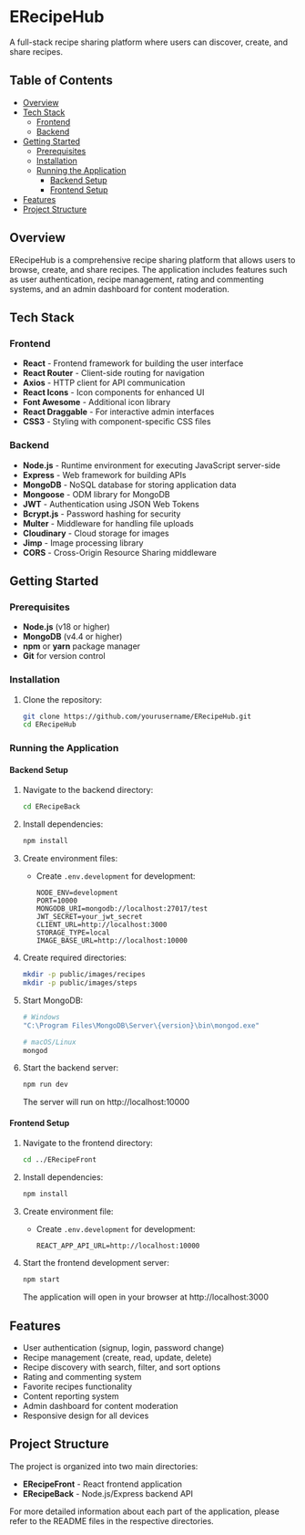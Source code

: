 # ERecipeHub

A full-stack recipe sharing platform where users can discover, create, and share recipes.

## Table of Contents

- [Overview](#overview)
- [Tech Stack](#tech-stack)
  - [Frontend](#frontend)
  - [Backend](#backend)
- [Getting Started](#getting-started)
  - [Prerequisites](#prerequisites)
  - [Installation](#installation)
  - [Running the Application](#running-the-application)
    - [Backend Setup](#backend-setup)
    - [Frontend Setup](#frontend-setup)
- [Features](#features)
- [Project Structure](#project-structure)

## Overview

ERecipeHub is a comprehensive recipe sharing platform that allows users to browse, create, and share recipes. The application includes features such as user authentication, recipe management, rating and commenting systems, and an admin dashboard for content moderation.

## Tech Stack

### Frontend

- **React** - Frontend framework for building the user interface
- **React Router** - Client-side routing for navigation
- **Axios** - HTTP client for API communication
- **React Icons** - Icon components for enhanced UI
- **Font Awesome** - Additional icon library
- **React Draggable** - For interactive admin interfaces
- **CSS3** - Styling with component-specific CSS files

### Backend

- **Node.js** - Runtime environment for executing JavaScript server-side
- **Express** - Web framework for building APIs
- **MongoDB** - NoSQL database for storing application data
- **Mongoose** - ODM library for MongoDB
- **JWT** - Authentication using JSON Web Tokens
- **Bcrypt.js** - Password hashing for security
- **Multer** - Middleware for handling file uploads
- **Cloudinary** - Cloud storage for images
- **Jimp** - Image processing library
- **CORS** - Cross-Origin Resource Sharing middleware

## Getting Started

### Prerequisites

- **Node.js** (v18 or higher)
- **MongoDB** (v4.4 or higher)
- **npm** or **yarn** package manager
- **Git** for version control

### Installation

1. Clone the repository:
   ```bash
   git clone https://github.com/yourusername/ERecipeHub.git
   cd ERecipeHub
   ```

### Running the Application

#### Backend Setup

1. Navigate to the backend directory:
   ```bash
   cd ERecipeBack
   ```

2. Install dependencies:
   ```bash
   npm install
   ```

3. Create environment files:
   - Create `.env.development` for development:
     ```
     NODE_ENV=development
     PORT=10000
     MONGODB_URI=mongodb://localhost:27017/test
     JWT_SECRET=your_jwt_secret
     CLIENT_URL=http://localhost:3000
     STORAGE_TYPE=local
     IMAGE_BASE_URL=http://localhost:10000
     ```

4. Create required directories:
   ```bash
   mkdir -p public/images/recipes
   mkdir -p public/images/steps
   ```

5. Start MongoDB:
   ```bash
   # Windows
   "C:\Program Files\MongoDB\Server\{version}\bin\mongod.exe"
   
   # macOS/Linux
   mongod
   ```

6. Start the backend server:
   ```bash
   npm run dev
   ```
   The server will run on http://localhost:10000

#### Frontend Setup

1. Navigate to the frontend directory:
   ```bash
   cd ../ERecipeFront
   ```

2. Install dependencies:
   ```bash
   npm install
   ```

3. Create environment file:
   - Create `.env.development` for development:
     ```
     REACT_APP_API_URL=http://localhost:10000
     ```

4. Start the frontend development server:
   ```bash
   npm start
   ```
   The application will open in your browser at http://localhost:3000

## Features

- User authentication (signup, login, password change)
- Recipe management (create, read, update, delete)
- Recipe discovery with search, filter, and sort options
- Rating and commenting system
- Favorite recipes functionality
- Content reporting system
- Admin dashboard for content moderation
- Responsive design for all devices

## Project Structure

The project is organized into two main directories:

- **ERecipeFront** - React frontend application
- **ERecipeBack** - Node.js/Express backend API

For more detailed information about each part of the application, please refer to the README files in the respective directories.
